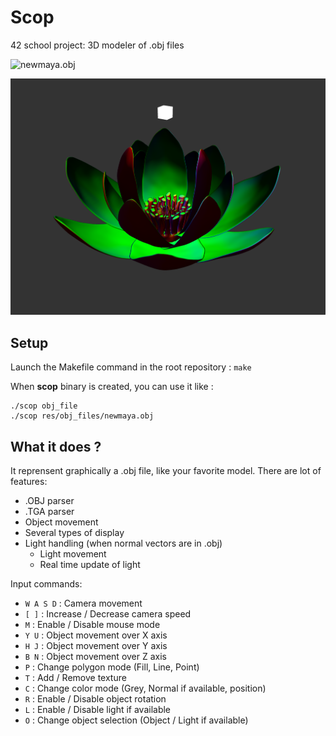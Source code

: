 # Scop
42 school project: 3D modeler of .obj files

![newmaya.obj](new_maya_demo.gif)

![Lotus normals](lotus_normals.png)


## Setup
Launch the Makefile command in the root repository : `make`

When **scop** binary is created, you can use it like :
```
./scop obj_file
./scop res/obj_files/newmaya.obj
```

## What it does ?
It reprensent graphically a .obj file, like your favorite model. There are lot of features:
- .OBJ parser
- .TGA parser
- Object movement
- Several types of display
- Light handling (when normal vectors are in .obj)
	- Light movement
	- Real time update of light

Input commands:
- `W A S D` : Camera movement
- `[ ]` :	Increase / Decrease camera speed
- `M` :		Enable / Disable mouse mode
- `Y U` :	Object movement over X axis
- `H J` :	Object movement over Y axis
- `B N` :	Object movement over Z axis
- `P` :		Change polygon mode (Fill, Line, Point)
- `T` :		Add / Remove texture
- `C` :		Change color mode (Grey, Normal if available, position)
- `R` : 	Enable / Disable object rotation
- `L` : 	Enable / Disable light if available
- `O` : 	Change object selection (Object / Light if available)
